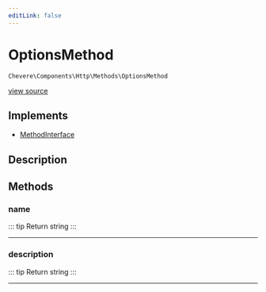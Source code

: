 ```yaml
---
editLink: false
---
```


# OptionsMethod

`Chevere\Components\Http\Methods\OptionsMethod`

[view source](https://github.com/chevere/chevere/blob/master/src/Chevere/Components/Http/Methods/OptionsMethod.php)

## Implements

- [MethodInterface](../../../Interfaces/Http/MethodInterface.md)

## Description



## Methods

### name

::: tip Return
string
:::

---

### description

::: tip Return
string
:::

---
